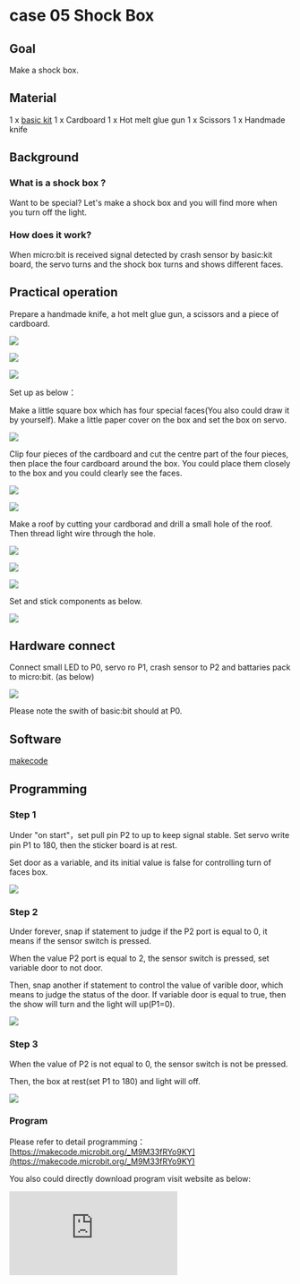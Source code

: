 ﻿# case 05 Shock Box

## Goal


 Make a shock box.

## Material

1 x [basic kit](https://shop.elecfreaks.com/products/elecfreaks-micro-bit-beginner-basic-kit-without-micro-bit-board?_pos=1&_sid=b2a4954fa&_ss=r)
 1 x Cardboard
 1 x Hot melt glue gun
 1 x Scissors
 1 x Handmade knife



## Background

### What is a shock box ?

 Want to be special? Let's make a shock box and you will find more when you turn off the light.

### How does it work?

 When micro:bit is received signal detected by crash sensor by basic:kit board, the servo turns and the shock box turns and shows different faces.


## Practical operation

Prepare a handmade knife, a hot melt glue gun, a scissors and a piece of cardboard.

![](https://wiki-media-ef.oss-cn-hongkong.aliyuncs.com/i18n/en/docusaurus-plugin-content-docs/current/microbit/getting-started/microbit-basic-kit/images/5fTCOyS.jpg)

![](https://wiki-media-ef.oss-cn-hongkong.aliyuncs.com/i18n/en/docusaurus-plugin-content-docs/current/microbit/getting-started/microbit-basic-kit/images/OsrstYv.jpg)

![](https://wiki-media-ef.oss-cn-hongkong.aliyuncs.com/i18n/en/docusaurus-plugin-content-docs/current/microbit/getting-started/microbit-basic-kit/images/t6A0IwP.jpg)

Set up as below：

Make a little square box which has four special faces(You also could draw it by yourself). Make a little paper cover on the box and set the box on servo.

![](https://wiki-media-ef.oss-cn-hongkong.aliyuncs.com/i18n/en/docusaurus-plugin-content-docs/current/microbit/getting-started/microbit-basic-kit/images/XUKaZuB.jpg)

Clip four pieces of the cardboard and cut the centre part of the four pieces, then place the four cardboard around the box. You could place them closely to the box and you could clearly see the faces.

![](https://wiki-media-ef.oss-cn-hongkong.aliyuncs.com/i18n/en/docusaurus-plugin-content-docs/current/microbit/getting-started/microbit-basic-kit/images/ZzkorKa.jpg)

![](https://wiki-media-ef.oss-cn-hongkong.aliyuncs.com/i18n/en/docusaurus-plugin-content-docs/current/microbit/getting-started/microbit-basic-kit/images/bhjsZG9.jpg)

Make a roof by cutting your cardborad and drill a small hole of the roof. Then thread light wire through the hole.

![](https://wiki-media-ef.oss-cn-hongkong.aliyuncs.com/i18n/en/docusaurus-plugin-content-docs/current/microbit/getting-started/microbit-basic-kit/images/EHVofkw.jpg)

![](https://wiki-media-ef.oss-cn-hongkong.aliyuncs.com/i18n/en/docusaurus-plugin-content-docs/current/microbit/getting-started/microbit-basic-kit/images/xp7iEj5.jpg)

![](https://wiki-media-ef.oss-cn-hongkong.aliyuncs.com/i18n/en/docusaurus-plugin-content-docs/current/microbit/getting-started/microbit-basic-kit/images/FwJVqmw.jpg)

Set and stick components as below.

![](https://wiki-media-ef.oss-cn-hongkong.aliyuncs.com/i18n/en/docusaurus-plugin-content-docs/current/microbit/getting-started/microbit-basic-kit/images/OJpRAKH.jpg)



## Hardware connect



Connect small LED to P0, servo ro P1, crash sensor to P2 and battaries pack to micro:bit. (as below)

![](https://wiki-media-ef.oss-cn-hongkong.aliyuncs.com/i18n/en/docusaurus-plugin-content-docs/current/microbit/getting-started/microbit-basic-kit/images/qIxyiCc.jpg)

Please note the swith of basic:bit should at P0.



## Software

[makecode](https://makecode.microbit.org/#)





## Programming

### Step 1

Under "on start"，set pull pin P2 to up to keep signal stable. Set servo write pin P1 to 180, then the sticker board is at rest.

Set door as a variable, and its initial value is false for controlling turn of faces box.

![](https://wiki-media-ef.oss-cn-hongkong.aliyuncs.com/i18n/en/docusaurus-plugin-content-docs/current/microbit/getting-started/microbit-basic-kit/images/XGUcluA.png)

### Step 2

Under forever, snap if statement to judge if the P2 port is equal to 0, it means if the sensor switch is pressed.

When the value P2 port is equal to 2, the sensor switch is pressed, set variable door to not door.

Then, snap another if statement to control the value of varible door, which means to judge the status of the door. If variable door is equal to true, then the show will turn and the light will up(P1=0).

![](https://wiki-media-ef.oss-cn-hongkong.aliyuncs.com/i18n/en/docusaurus-plugin-content-docs/current/microbit/getting-started/microbit-basic-kit/images/kcnU9rf.png)

### Step 3

When the value of P2 is not equal to 0, the sensor switch is not be pressed.

Then, the box at rest(set P1 to 180) and light will off.

![](https://wiki-media-ef.oss-cn-hongkong.aliyuncs.com/i18n/en/docusaurus-plugin-content-docs/current/microbit/getting-started/microbit-basic-kit/images/Q8LsMmq.png)




### Program

Please refer to detail programming：[https://makecode.microbit.org/_M9M33fRYo9KY](https://makecode.microbit.org/_M9M33fRYo9KY)

You also could directly download program visit website as below:

<div
    style={{
        position: 'relative',
        paddingBottom: '60%',
        overflow: 'hidden',
    }}
>
    <iframe
        src="https://makecode.microbit.org/_M9M33fRYo9KY"
        frameborder="0"
        sandbox="allow-popups allow-forms allow-scripts allow-same-origin"
        style={{
            position: 'absolute',
            width: '100%',
            height: '100%',
        }}
    />
</div>

## Result

Press the crash module, the box turns and shows different faces

![](https://wiki-media-ef.oss-cn-hongkong.aliyuncs.com/i18n/en/docusaurus-plugin-content-docs/current/microbit/getting-started/microbit-basic-kit/images/g0CMLx6.gif)

## Think

How to make the faces box turns face by face ?

## Questions



## More Information
